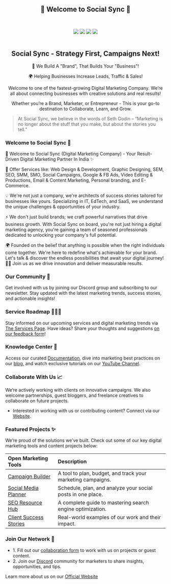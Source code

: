 <!-- First Panel (Social Icons) -->

<h2 align="center">
    🎉 Welcome to Social Sync 🎉 
</h2> <br />
<p align="center">
    <a href="" /></a>
</p>

<div align="center">
    <a href="https://discord.gg/BKKNwtpXU5"><img src="https://img.shields.io/discord/848276970851926036.svg?logo=discord&colorB=7289DA" /></a>
    <a href="https://x.com/sync_socials"><img src="https://img.shields.io/badge/Twitter-Social%20Sync-blue?logo=twitter&logoColor=blue&color=blue"/></a>
    <a href="https://www.linkedin.com/company/syncsocials/?viewAsMember=true"><img src="https://img.shields.io/badge/LinkedIn-Social%20Sync-blue?logo=linkedin&logoColor=blue&color=darkcyan" /></a>
    <a href="https://www.instagram.com/sync_socials/"><img src="https://img.shields.io/badge/Instagram-Social%20Sync-red?logo=instagram&logoColor=red&color=red" /></a>
</div>
<br>

<div align="center">
    <h2> Social Sync - Strategy First, Campaigns Next! </h2>
    <p> 🎯 We Build A "Brand", That Builds Your "Business"! </p>
    <p> 🌍 Helping Businesses Increase Leads, Traffic & Sales! </p>
    <p> Welcome to one of the fastest-growing Digital Marketing Company. We’re all about connecting businesses with creative solutions and real results! </p>
    <p> Whether you’re a Brand, Marketer, or Entrepreneur - This is your go-to destination to Collaborate, Learn, and Grow. </p>
</div>  

> At Social Sync, we believe in the words of Seth Godin – “Marketing is no longer about the stuff that you make, but about the stories you tell.”

<!-- Details About Us -->
### Welcome to Social Sync 🚀

<p> 🚀 Welcome to Social Sync (Digital Marketing Company) - Your Result-Driven Digital Marketing Partner In India ✨ </p>
<p> 📃 Offer Services like: Web Design & Development, Graphic Designing, SEM, SEO, SMM, SMO, Social Campaigns, Google & FB Ads, Video Editing & Productions, Email & Content Marketing, Personal branding, and E-Commerce. </p>
<p> 💡 We're not just a company, we're architects of success stories tailored for businesses like yours. Specializing in IT, EdTech, and SaaS, we understand the unique challenges & opportunities of your industry. </p>

<p> ⚡ We don't just build brands; we craft powerful narratives that drive business growth. With Social Sync on board, you're not just hiring a digital marketing agency, you're gaining a team of seasoned professionals dedicated to unlocking your company's full potential. </p>
<p> 🌍 Founded on the belief that anything is possible when the right individuals come together. We're here to redefine what's achievable for your brand. Let's talk & discover the endless possibilities that await your digital journey! 💬🚀 Join us as we drive innovation and deliver measurable results. </p>

### Our Community 🔰
Get involved with us by joining our Discord group and subscribing to our newsletter. Stay updated with the latest marketing trends, success stories, and actionable insights!

### Service Roadmap 🥇🥈🥉
Stay informed on our upcoming services and digital marketing trends via [The Services Page](#). Have ideas? Share your thoughts and suggestions [on our feedback form](#)!

### Knowledge Center 📜
Access our curated [Documentation](), dive into marketing best practices on our [blog](), and watch exclusive tutorials on our [YouTube Channel](https://www.youtube.com/@sync_socials/shorts).

### Collaborate With Us 📈
We’re actively working with clients on innovative campaigns. We also welcome partnerships, guest bloggers, and freelance creatives to collaborate on future projects.

- Interested in working with us or contributing content? Connect via our [Website](https://syncsocials.in/).

### Featured Projects ✨
We’re proud of the solutions we’ve built. Check out some of our key digital marketing tools and content projects below:

Open Marketing Tools | Description |
:-- | :--
[Campaign Builder](#) | A tool to plan, budget, and track your marketing campaigns. |
[Social Media Planner](#) | Schedule, plan, and analyze your social posts in one place. |
[SEO Resource Hub](#) | A complete guide to mastering search engine optimization. |
[Client Success Stories](#) | Real-world examples of our work and their impact. |

### Join Our Network 🤝
<ul>
    <li> 1. Fill out our <a href="#">collaboration form</a> to work with us on projects or guest content. </li>
    <li> 2. Join our <a href="#">Discord</a> community for marketers to share insights, opportunities, and tips. </li>
</ul>

<p> Learn more about us on our <a href="https://syncsocials.in/">Official Website</a> </p> 
